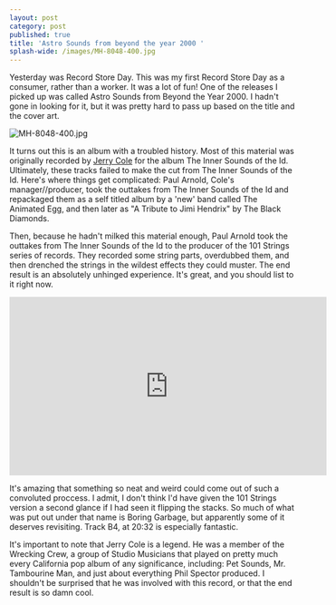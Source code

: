 ```yaml
---
layout: post
category: post
published: true
title: 'Astro Sounds from beyond the year 2000 '
splash-wide: /images/MH-8048-400.jpg
---
```

Yesterday was Record Store Day. This was my first Record Store Day as a consumer, rather than a worker. It was a lot of fun! One of the releases I picked up was called Astro Sounds from Beyond the Year 2000. I hadn't gone in looking for it, but it was pretty hard to pass up based on the title and the cover art. 

![MH-8048-400.jpg]({{site.baseurl}}/images/MH-8048-400.jpg)

It turns out this is an album with a troubled history. Most of this material was originally recorded by [Jerry Cole](https://en.wikipedia.org/wiki/Jerry_Cole) for the album The Inner Sounds of the Id. Ultimately, these tracks failed to make the cut from The Inner Sounds of the Id. Here's where things get complicated: Paul Arnold, Cole's manager//producer, took the outtakes from The Inner Sounds of the Id and repackaged them as a self titled album by a 'new' band called The Animated Egg, and then later as "A Tribute to Jimi Hendrix" by The Black Diamonds. 

Then, because he hadn't milked this material enough, Paul Arnold took the outtakes from The Inner Sounds of the Id to the producer of the 101 Strings series of records. They recorded some string parts, overdubbed them, and then drenched the strings in the wildest effects they could muster. The end result is an absolutely unhinged experience. It's great, and you should list to it right now. 

<iframe width="560" height="315" src="https://www.youtube.com/embed/vozNPNJ4zqI" frameborder="0" allowfullscreen></iframe>


It's amazing that something so neat and weird could come out of such a convoluted proccess. I admit, I don't think I'd have given the 101 Strings version a second glance if I had seen it flipping the stacks. So much of what was put out under that name is Boring Garbage, but apparently some of it deserves revisiting. Track B4, at 20:32 is especially fantastic. 


It's important to note that Jerry Cole is a legend. He was a member of the Wrecking Crew, a group of Studio Musicians that played on pretty much every California pop album of any significance, including: Pet Sounds, Mr. Tambourine Man, and just about everything Phil Spector produced. I shouldn't be surprised that he was involved with this record, or that the end result is so damn cool. 
